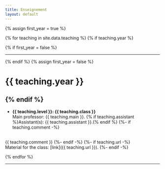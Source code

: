 ```yaml
---
title: Enseignement
layout: default
---
```


{% assign first_year = true %}

{% for teaching in site.data.teaching %}
{% if teaching.year %}

{% if first_year = false %}

----

{% endif %}
{% assign first_year = false %}

# {{ teaching.year }}

{% endif %}
----
- **{{ teaching.level }}: {{ teaching.class }}**<br>
  Main professor: {{ teaching.main }}. {% if teaching.assistant %}Assistant(s): {{ teaching.assistant }}.{% endif %}
{%- if teaching.comment -%}
<br>
  {{ teaching.comment }}
{%- endif -%}
{%- if teaching.url -%}
<br>
  Material for the class: [link]({{ teaching.url }}).
{%- endif -%}

{% endfor %}

----





